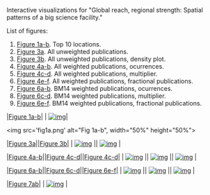 Interactive visualizations for "Global reach, regional strength: Spatial patterns of a big science facility."

List of figures:
1. [Figure 1a-b](viz/fig1_color.html). Top 10 locations. 
2. [Figure 3a](viz/fig3a_color_time.html). All unweighted publications.
3. [Figure 3b](viz/fig3b_color_time.html). All unweighted publications, density plot.
4. [Figure 4a-b](viz/fig4ab_color_time.html). All weighted publications, ocurrences.
5. [Figure 4c-d](viz/fig4cd_color_time.html). All weighted publications, multiplier.
6. [Figure 4e-f](viz/fig4cef_color_time.html). All weighted publications, fractional publications.
4. [Figure 6a-b](viz/fig6ab_color_time.html). BM14 weighted publications, ocurrences.
5. [Figure 6c-d](viz/fig6cd_color_time.html). BM14 weighted publications, multiplier.
6. [Figure 6e-f](viz/fig6cef_color_time.html). BM14 weighted publications, fractional publications.


|[Figure 1a-b](viz/fig1_color.html)|
| [![img](fig1a.png)](viz/fig1_color.html)|

<img src='fig1a.png' alt="Fig 1a-b", width="50%" height="50%">

|[Figure 3a](viz/fig3a_color_time.html)||[Figure 3b](viz/fig3b_color_time.html)|
| [![img](fig3a.png)](viz/fig3a_color_time.html) || [![img](fig3b.png)](viz/fig3b_color_time.html) |

|[Figure 4a-b](viz/fig4ab_color_time.html)||[Figure 4c-d](viz/fig4cd_color_time.html)||[Figure 4c-d](viz/fig4cd_color_time.html)|
| [![img](fig4a.png)](viz/fig4ab_color_time.html) || [![img](fig4c.png)](viz/fig4cd_color_time.html) || [![img](fig4e.png)](viz/fig4ef_color_time.html) |

|[Figure 6a-b](viz/fig6ab_color_time.html)||[Figure 6c-d](viz/fig6cd_color_time.html)||[Figure 6e-f](viz/fig6ef_color_time.html)|
| [![img](fig6a.png)](viz/fig6ab_color_time.html) || [![img](fig6c.png)](viz/fig6cd_color_time.html) || [![img](fig6e.png)](viz/fig6ef_color_time.html) |

|[Figure 7ab](viz/fig7ab_color_time.html)|
| [![img](fig7.png)](viz/fig7ab_color_time.html) |



